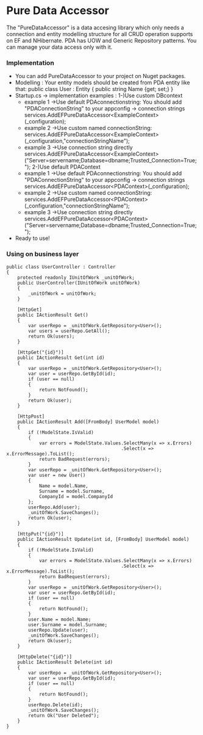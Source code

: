 # Pure Data Accessor

The "PureDataAccessor" is a data accesing library which only needs a connection and entity modelling structure for all CRUD operation supports on EF and NHibernate. PDA has UOW and Generic Repository patterns. You can manage your data access only with it.

### Implementation
- You can add PureDataAccessor to your project on Nuget packages.
- Modelling : Your entity models should be created from PDA entity like that:
	public class User : Entity
	{
	 public string Name {get; set;}
	}
- Startup.cs -> 
implementation examples : 
1-)Use custom DBcontext
	- example 1 ->Use default PDAconnectionstring: You should add "PDAConnectionString" to your appconfig -> connection strings
	services.AddEFPureDataAccessor<ExampleContext<User>>(_configuration);
	- example 2 ->Use custom named connectionString:
	services.AddEFPureDataAccessor<ExampleContext<User>>(_configuration,"connectionStringName");
	- example 3 ->Use connection string directly
			services.AddEFPureDataAccessor<ExampleContext<User>>("Server=servername;Database=dbname;Trusted_Connection=True;");
2-)Use default PDAContext
	- example 1 ->Use default PDAconnectionstring: You should add "PDAConnectionString" to your appconfig -> connection strings
			services.AddEFPureDataAccessor<PDAContext<User>>(_configuration);
	- example 2 ->Use custom named connectionString:
			services.AddEFPureDataAccessor<PDAContext<User>>(_configuration,"connectionStringName");
	- example 3 ->Use connection string directly
			services.AddEFPureDataAccessor<PDAContext<User>>("Server=servername;Database=dbname;Trusted_Connection=True;");
- Ready to use!

### Using on business layer

	public class UserController : Controller
    {
        protected readonly IUnitOfWork _unitOfWork;
        public UserController(IUnitOfWork unitOfWork)
        {
            _unitOfWork = unitOfWork;
        }

        [HttpGet]
        public IActionResult Get()
        {
            var userRepo = _unitOfWork.GetRepository<User>();
            var users = userRepo.GetAll();
            return Ok(users);
        }

        [HttpGet("{id}")]
        public IActionResult Get(int id)
        {
            var userRepo = _unitOfWork.GetRepository<User>();
            var user = userRepo.GetById(id);
            if (user == null)
            {
                return NotFound();
            }
            return Ok(user);
        }

        [HttpPost]
        public IActionResult Add([FromBody] UserModel model)
        {
            if (!ModelState.IsValid)
            {
                var errors = ModelState.Values.SelectMany(x => x.Errors)
                                              .Select(x => x.ErrorMessage).ToList();
                return BadRequest(errors);
            }
            var userRepo = _unitOfWork.GetRepository<User>();
            var user = new User()
            {
                Name = model.Name,
                Surname = model.Surname,
                CompanyId = model.CompanyId
            };
            userRepo.Add(user);
            _unitOfWork.SaveChanges();
            return Ok(user);
        }

        [HttpPut("{id}")]
        public IActionResult Update(int id, [FromBody] UserModel model)
        {
            if (!ModelState.IsValid)
            {
                var errors = ModelState.Values.SelectMany(x => x.Errors)
                                              .Select(x => x.ErrorMessage).ToList();
                return BadRequest(errors);
            }
            var userRepo = _unitOfWork.GetRepository<User>();
            var user = userRepo.GetById(id);
            if (user == null)
            {
                return NotFound();
            }
            user.Name = model.Name;
            user.Surname = model.Surname;
            userRepo.Update(user);
            _unitOfWork.SaveChanges();
            return Ok(user);
        }

        [HttpDelete("{id}")]
        public IActionResult Delete(int id)
        {
            var userRepo = _unitOfWork.GetRepository<User>();
            var user = userRepo.GetById(id);
            if (user == null)
            {
                return NotFound();
            }
            userRepo.Delete(id);
            _unitOfWork.SaveChanges();
            return Ok("User Deleted");
        }
    }

